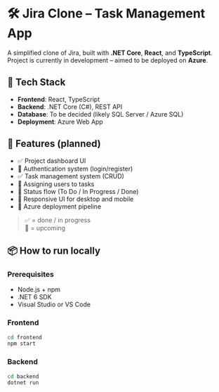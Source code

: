 # 🛠️ Jira Clone – Task Management App

A simplified clone of Jira, built with **.NET Core**, **React**, and **TypeScript**.  
Project is currently in development – aimed to be deployed on **Azure**.

## 🚀 Tech Stack

- **Frontend**: React, TypeScript
- **Backend**: .NET Core (C#), REST API
- **Database**: To be decided (likely SQL Server / Azure SQL)
- **Deployment**: Azure Web App

## 🎯 Features (planned)

- ✅ Project dashboard UI
- 🔄 Authentication system (login/register)
- ✅ Task management system (CRUD)
- 🔄 Assigning users to tasks
- 🔄 Status flow (To Do / In Progress / Done)
- 🔄 Responsive UI for desktop and mobile
- 🔄 Azure deployment pipeline

> ✅ = done / in progress  
> 🔄 = upcoming

## 📦 How to run locally

### Prerequisites

- Node.js + npm
- .NET 6 SDK
- Visual Studio or VS Code

### Frontend

```bash
cd frontend
npm start
```

### Backend

```bash
cd backend
dotnet run